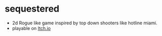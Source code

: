 # sequestered
- 2d Rogue like game inspired by top down shooters like hotline miami.
- playable on [Itch.io](https://sirreajohn.itch.io/sequested)
